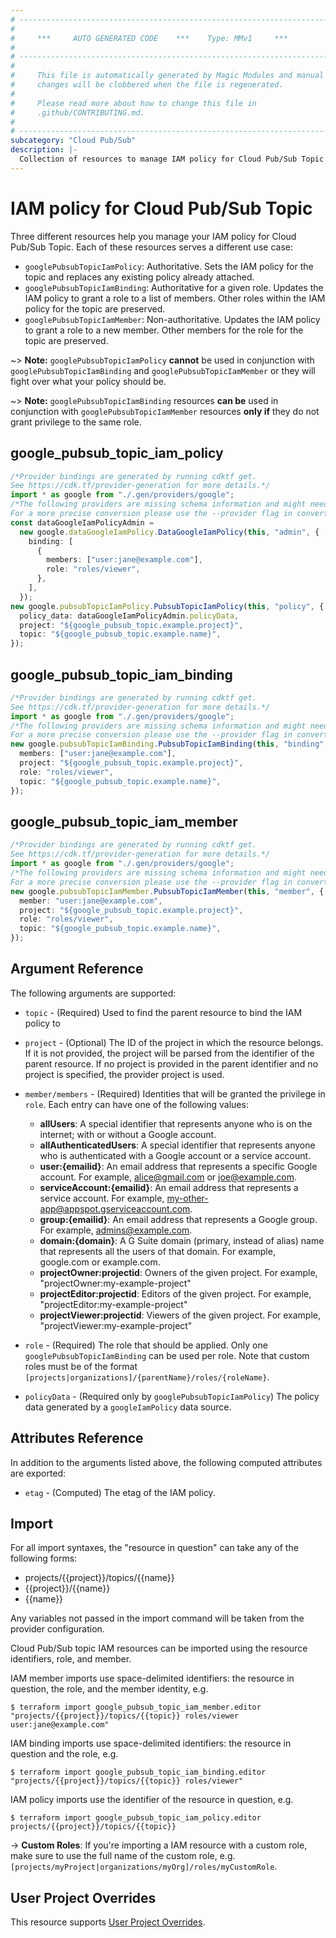 ```yaml
---
# ----------------------------------------------------------------------------
#
#     ***     AUTO GENERATED CODE    ***    Type: MMv1     ***
#
# ----------------------------------------------------------------------------
#
#     This file is automatically generated by Magic Modules and manual
#     changes will be clobbered when the file is regenerated.
#
#     Please read more about how to change this file in
#     .github/CONTRIBUTING.md.
#
# ----------------------------------------------------------------------------
subcategory: "Cloud Pub/Sub"
description: |-
  Collection of resources to manage IAM policy for Cloud Pub/Sub Topic
---
```


# IAM policy for Cloud Pub/Sub Topic

Three different resources help you manage your IAM policy for Cloud Pub/Sub Topic. Each of these resources serves a different use case:

* `googlePubsubTopicIamPolicy`: Authoritative. Sets the IAM policy for the topic and replaces any existing policy already attached.
* `googlePubsubTopicIamBinding`: Authoritative for a given role. Updates the IAM policy to grant a role to a list of members. Other roles within the IAM policy for the topic are preserved.
* `googlePubsubTopicIamMember`: Non-authoritative. Updates the IAM policy to grant a role to a new member. Other members for the role for the topic are preserved.

\~> **Note:** `googlePubsubTopicIamPolicy` **cannot** be used in conjunction with `googlePubsubTopicIamBinding` and `googlePubsubTopicIamMember` or they will fight over what your policy should be.

\~> **Note:** `googlePubsubTopicIamBinding` resources **can be** used in conjunction with `googlePubsubTopicIamMember` resources **only if** they do not grant privilege to the same role.

## google\_pubsub\_topic\_iam\_policy

```typescript
/*Provider bindings are generated by running cdktf get.
See https://cdk.tf/provider-generation for more details.*/
import * as google from "./.gen/providers/google";
/*The following providers are missing schema information and might need manual adjustments to synthesize correctly: google.
For a more precise conversion please use the --provider flag in convert.*/
const dataGoogleIamPolicyAdmin =
  new google.dataGoogleIamPolicy.DataGoogleIamPolicy(this, "admin", {
    binding: [
      {
        members: ["user:jane@example.com"],
        role: "roles/viewer",
      },
    ],
  });
new google.pubsubTopicIamPolicy.PubsubTopicIamPolicy(this, "policy", {
  policy_data: dataGoogleIamPolicyAdmin.policyData,
  project: "${google_pubsub_topic.example.project}",
  topic: "${google_pubsub_topic.example.name}",
});

```

## google\_pubsub\_topic\_iam\_binding

```typescript
/*Provider bindings are generated by running cdktf get.
See https://cdk.tf/provider-generation for more details.*/
import * as google from "./.gen/providers/google";
/*The following providers are missing schema information and might need manual adjustments to synthesize correctly: google.
For a more precise conversion please use the --provider flag in convert.*/
new google.pubsubTopicIamBinding.PubsubTopicIamBinding(this, "binding", {
  members: ["user:jane@example.com"],
  project: "${google_pubsub_topic.example.project}",
  role: "roles/viewer",
  topic: "${google_pubsub_topic.example.name}",
});

```

## google\_pubsub\_topic\_iam\_member

```typescript
/*Provider bindings are generated by running cdktf get.
See https://cdk.tf/provider-generation for more details.*/
import * as google from "./.gen/providers/google";
/*The following providers are missing schema information and might need manual adjustments to synthesize correctly: google.
For a more precise conversion please use the --provider flag in convert.*/
new google.pubsubTopicIamMember.PubsubTopicIamMember(this, "member", {
  member: "user:jane@example.com",
  project: "${google_pubsub_topic.example.project}",
  role: "roles/viewer",
  topic: "${google_pubsub_topic.example.name}",
});

```

## Argument Reference

The following arguments are supported:

*   `topic` - (Required) Used to find the parent resource to bind the IAM policy to

*   `project` - (Optional) The ID of the project in which the resource belongs.
    If it is not provided, the project will be parsed from the identifier of the parent resource. If no project is provided in the parent identifier and no project is specified, the provider project is used.

*   `member/members` - (Required) Identities that will be granted the privilege in `role`.
    Each entry can have one of the following values:
    * **allUsers**: A special identifier that represents anyone who is on the internet; with or without a Google account.
    * **allAuthenticatedUsers**: A special identifier that represents anyone who is authenticated with a Google account or a service account.
    * **user:{emailid}**: An email address that represents a specific Google account. For example, alice@gmail.com or joe@example.com.
    * **serviceAccount:{emailid}**: An email address that represents a service account. For example, my-other-app@appspot.gserviceaccount.com.
    * **group:{emailid}**: An email address that represents a Google group. For example, admins@example.com.
    * **domain:{domain}**: A G Suite domain (primary, instead of alias) name that represents all the users of that domain. For example, google.com or example.com.
    * **projectOwner:projectid**: Owners of the given project. For example, "projectOwner:my-example-project"
    * **projectEditor:projectid**: Editors of the given project. For example, "projectEditor:my-example-project"
    * **projectViewer:projectid**: Viewers of the given project. For example, "projectViewer:my-example-project"

*   `role` - (Required) The role that should be applied. Only one
    `googlePubsubTopicIamBinding` can be used per role. Note that custom roles must be of the format
    `[projects|organizations]/{parentName}/roles/{roleName}`.

*   `policyData` - (Required only by `googlePubsubTopicIamPolicy`) The policy data generated by
    a `googleIamPolicy` data source.

## Attributes Reference

In addition to the arguments listed above, the following computed attributes are
exported:

* `etag` - (Computed) The etag of the IAM policy.

## Import

For all import syntaxes, the "resource in question" can take any of the following forms:

* projects/{{project}}/topics/{{name}}
* {{project}}/{{name}}
* {{name}}

Any variables not passed in the import command will be taken from the provider configuration.

Cloud Pub/Sub topic IAM resources can be imported using the resource identifiers, role, and member.

IAM member imports use space-delimited identifiers: the resource in question, the role, and the member identity, e.g.

```console
$ terraform import google_pubsub_topic_iam_member.editor "projects/{{project}}/topics/{{topic}} roles/viewer user:jane@example.com"
```

IAM binding imports use space-delimited identifiers: the resource in question and the role, e.g.

```console
$ terraform import google_pubsub_topic_iam_binding.editor "projects/{{project}}/topics/{{topic}} roles/viewer"
```

IAM policy imports use the identifier of the resource in question, e.g.

```console
$ terraform import google_pubsub_topic_iam_policy.editor projects/{{project}}/topics/{{topic}}
```

\-> **Custom Roles**: If you're importing a IAM resource with a custom role, make sure to use the
full name of the custom role, e.g. `[projects/myProject|organizations/myOrg]/roles/myCustomRole`.

## User Project Overrides

This resource supports [User Project Overrides](https://registry.terraform.io/providers/hashicorp/google/latest/docs/guides/provider_reference#user_project_override).
